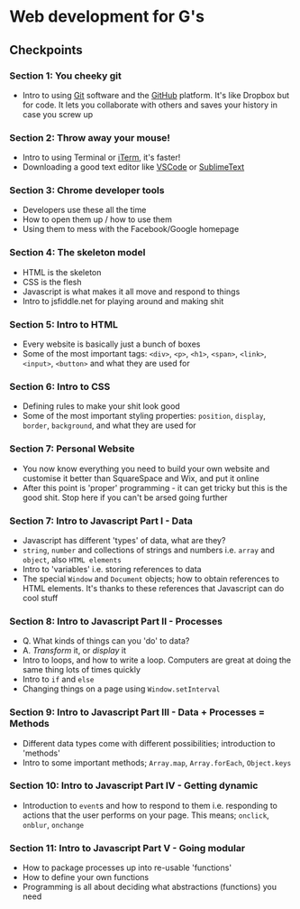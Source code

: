 # Web development for G's

## Checkpoints

### Section 1: You cheeky git

- Intro to using [Git](https://git-scm.com/) software and the [GitHub](https://github.com/) platform. It's like Dropbox but for code. It lets you collaborate with others and saves your history in case you screw up

### Section 2: Throw away your mouse!

- Intro to using Terminal or [iTerm](https://iterm2.com/), it's faster!
- Downloading a good text editor like [VSCode](https://code.visualstudio.com/) or [SublimeText](https://www.sublimetext.com/)

### Section 3: Chrome developer tools

- Developers use these all the time
- How to open them up / how to use them
- Using them to mess with the Facebook/Google homepage

### Section 4: The skeleton model

- HTML is the skeleton
- CSS is the flesh
- Javascript is what makes it all move and respond to things
- Intro to jsfiddle.net for playing around and making shit

### Section 5: Intro to HTML

- Every website is basically just a bunch of boxes
- Some of the most important tags: `<div>`, `<p>`, `<h1>`, `<span>`, `<link>`, `<input>`, `<button>` and what they are used for

### Section 6: Intro to CSS

- Defining rules to make your shit look good
- Some of the most important styling properties: `position`, `display`, `border`, `background`, and what they are used for

### Section 7: Personal Website

- You now know everything you need to build your own website and customise it better than SquareSpace and Wix, and put it online
- After this point is 'proper' programming - it can get tricky but this is the good shit. Stop here if you can't be arsed going further

### Section 7: Intro to Javascript Part I - Data

- Javascript has different 'types' of data, what are they?
- `string`, `number` and collections of strings and numbers i.e. `array` and `object`, also `HTML elements`
- Intro to 'variables' i.e. storing references to data
- The special `Window` and `Document` objects; how to obtain references to HTML elements. It's thanks to these references that Javascript can do cool stuff

### Section 8: Intro to Javascript Part II - Processes

- Q. What kinds of things can you 'do' to data?
- A. _Transform_ it, or _display_ it
- Intro to loops, and how to write a loop. Computers are great at doing the same thing lots of times quickly
- Intro to `if` and `else`
- Changing things on a page using `Window.setInterval`

### Section 9: Intro to Javascript Part III - Data + Processes = Methods

- Different data types come with different possibilities; introduction to 'methods'
- Intro to some important methods; `Array.map`, `Array.forEach`, `Object.keys`

### Section 10: Intro to Javascript Part IV - Getting dynamic

- Introduction to `event`s and how to respond to them i.e. responding to actions that the user performs on your page. This means; `onclick`, `onblur`, `onchange`

### Section 11: Intro to Javascript Part V - Going modular

- How to package processes up into re-usable 'functions'
- How to define your own functions
- Programming is all about deciding what abstractions (functions) you need
